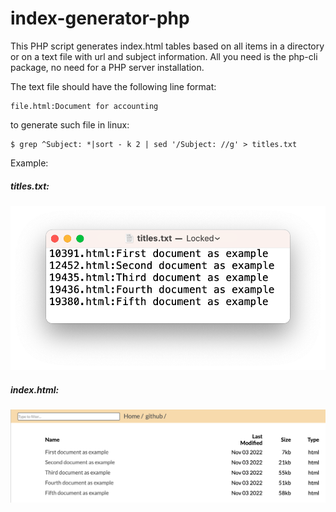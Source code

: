 # index-generator-php

This PHP script generates index.html tables based on all items in a directory or on a text file with url and subject information.
All you need is the php-cli package, no need for a PHP server installation.

The text file should have the following line format:

    file.html:Document for accounting
    
to generate such file in linux:

    $ grep ^Subject: *|sort - k 2 | sed '/Subject: //g' > titles.txt

Example:

##### titles.txt:

![titles.txt](https://github.com/wilbert-vb/index_generator-py/blob/main/images/titles-txt.png "titles.txt")

##### index.html:

![index.html](https://github.com/wilbert-vb/index_generator-py/blob/main/images/index-html.png "index.html")
